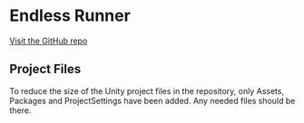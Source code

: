 [comment]: <> (Only edit this file in GitHub as .gitignore prevents it from pushing.)

# Endless Runner
[Visit the GitHub repo](https://github.com/sfeichtenschlager/endless-runner/)


## Project Files
To reduce the size of the Unity project files in the repository, only Assets, Packages and ProjectSettings have been added. Any needed files should be there.
